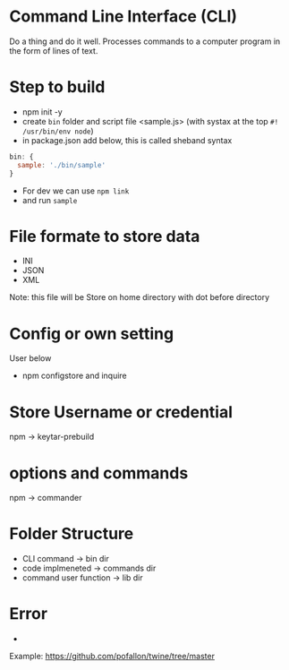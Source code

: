 # Command Line Interface (CLI)

Do a thing and do it well. Processes commands to a computer program in the form of lines of text.

# Step to build 

* npm init -y
* create `bin` folder and script file <sample.js> (with systax at the top `#! /usr/bin/env node`)
* in package.json add below, this is called sheband syntax 
```js
bin: {
  sample: './bin/sample'
}
```
* For dev we can use `npm link`
* and run `sample`

# File formate to store data

* INI
* JSON
* XML

Note: this file will be Store on home directory with dot before directory

# Config or own setting

User below 
* npm configstore and inquire


# Store Username or credential

npm -> keytar-prebuild

# options and commands 

npm -> commander

# Folder Structure 

* CLI command -> bin dir 
* code implmeneted -> commands dir
* command user function -> lib dir

# Error 


* 



Example: https://github.com/pofallon/twine/tree/master

